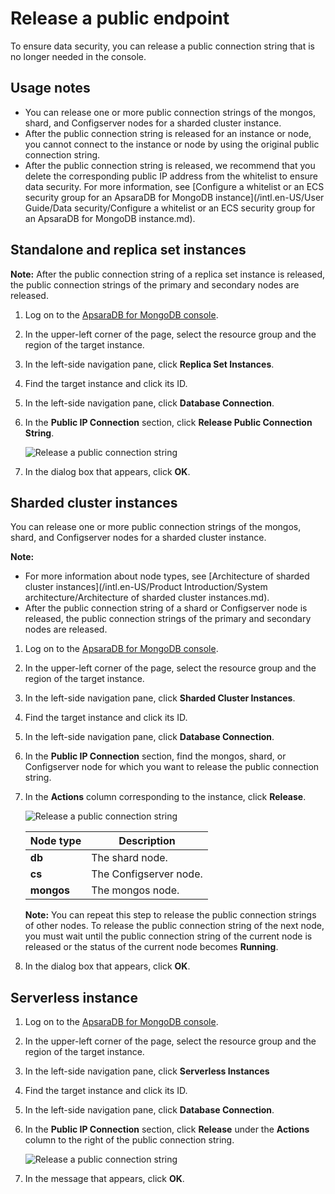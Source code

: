# Release a public endpoint

To ensure data security, you can release a public connection string that is no longer needed in the console.

## Usage notes

-   You can release one or more public connection strings of the mongos, shard, and Configserver nodes for a sharded cluster instance.
-   After the public connection string is released for an instance or node, you cannot connect to the instance or node by using the original public connection string.
-   After the public connection string is released, we recommend that you delete the corresponding public IP address from the whitelist to ensure data security. For more information, see [Configure a whitelist or an ECS security group for an ApsaraDB for MongoDB instance](/intl.en-US/User Guide/Data security/Configure a whitelist or an ECS security group for an ApsaraDB for MongoDB instance.md).

## Standalone and replica set instances

**Note:** After the public connection string of a replica set instance is released, the public connection strings of the primary and secondary nodes are released.

1.  Log on to the [ApsaraDB for MongoDB console](https://mongodb.console.aliyun.com/).

2.  In the upper-left corner of the page, select the resource group and the region of the target instance.

3.  In the left-side navigation pane, click **Replica Set Instances**.

4.  Find the target instance and click its ID.

5.  In the left-side navigation pane, click **Database Connection**.

6.  In the **Public IP Connection** section, click **Release Public Connection String**.

    ![Release a public connection string](https://static-aliyun-doc.oss-accelerate.aliyuncs.com/assets/img/en-US/2045298951/p37322.png)

7.  In the dialog box that appears, click **OK**.


## Sharded cluster instances

You can release one or more public connection strings of the mongos, shard, and Configserver nodes for a sharded cluster instance.

**Note:**

-   For more information about node types, see [Architecture of sharded cluster instances](/intl.en-US/Product Introduction/System architecture/Architecture of sharded cluster instances.md).
-   After the public connection string of a shard or Configserver node is released, the public connection strings of the primary and secondary nodes are released.

1.  Log on to the [ApsaraDB for MongoDB console](https://mongodb.console.aliyun.com/).

2.  In the upper-left corner of the page, select the resource group and the region of the target instance.

3.  In the left-side navigation pane, click **Sharded Cluster Instances**.

4.  Find the target instance and click its ID.

5.  In the left-side navigation pane, click **Database Connection**.

6.  In the **Public IP Connection** section, find the mongos, shard, or Configserver node for which you want to release the public connection string.

7.  In the **Actions** column corresponding to the instance, click **Release**.

    ![Release a public connection string](https://static-aliyun-doc.oss-accelerate.aliyuncs.com/assets/img/en-US/2045298951/p13376.png)

    |Node type|Description|
    |---------|-----------|
    |**db**|The shard node.|
    |**cs**|The Configserver node.|
    |**mongos**|The mongos node.|

    **Note:** You can repeat this step to release the public connection strings of other nodes. To release the public connection string of the next node, you must wait until the public connection string of the current node is released or the status of the current node becomes **Running**.

8.  In the dialog box that appears, click **OK**.


## Serverless instance

1.  Log on to the [ApsaraDB for MongoDB console](https://mongodb.console.aliyun.com/).

2.  In the upper-left corner of the page, select the resource group and the region of the target instance.

3.  In the left-side navigation pane, click **Serverless Instances**

4.  Find the target instance and click its ID.

5.  In the left-side navigation pane, click **Database Connection**.

6.  In the **Public IP Connection** section, click **Release** under the **Actions** column to the right of the public connection string.

    ![Release a public connection string](https://static-aliyun-doc.oss-accelerate.aliyuncs.com/assets/img/en-US/4516711061/p170497.png)

7.  In the message that appears, click **OK**.


